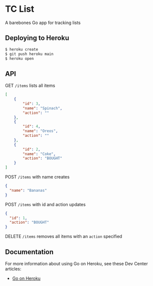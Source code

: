 
# TC List

A barebones Go app for tracking lists

## Deploying to Heroku

```sh
$ heroku create
$ git push heroku main
$ heroku open
```

## API

GET `/items` lists all items

```json
[
    {
        "id": 3,
        "name": "Spinach",
        "action": ""
    },
    {
        "id": 4,
        "name": "Oreos",
        "action": ""
    },
    {
        "id": 2,
        "name": "Coke",
        "action": "BOUGHT"
    }
]
```

POST `/items` with name creates

```json
{
  "name": "Bananas"
}
```

POST `/items` with id and action updates

```json
{
  "id": 1,
  "action": "BOUGHT"
}
```

DELETE `/items` removes all items with an `action` specified


## Documentation

For more information about using Go on Heroku, see these Dev Center articles:

- [Go on Heroku](https://devcenter.heroku.com/categories/go)

